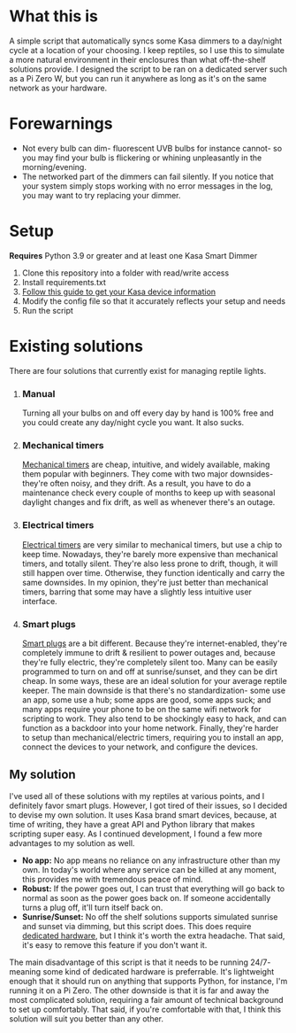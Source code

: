 # What this is
A simple script that automatically syncs some Kasa dimmers to a day/night cycle at a location of your choosing. I keep reptiles, so I use this to simulate a more natural environment in their enclosures than what off-the-shelf solutions provide. I designed the script to be ran on a dedicated server such as a Pi Zero W, but you can run it anywhere as long as it's on the same network as your hardware.

# Forewarnings
* Not every bulb can dim- fluorescent UVB bulbs for instance cannot- so you may find your bulb is flickering or whining unpleasantly in the morning/evening.
* The networked part of the dimmers can fail silently. If you notice that your system simply stops working with no error messages in the log, you may want to try replacing your dimmer.

# Setup
**Requires** Python 3.9 or greater and at least one Kasa Smart Dimmer
1. Clone this repository into a folder with read/write access
2. Install requirements.txt
3. [Follow this guide to get your Kasa device information](https://python-kasa.readthedocs.io/en/latest/)
4. Modify the config file so that it accurately reflects your setup and needs
5. Run the script

# Existing solutions
There are four solutions that currently exist for managing reptile lights.
1. ### Manual

   Turning all your bulbs on and off every day by hand is 100% free and you could create any day/night cycle you want. It also sucks.
2. ### Mechanical timers

   [Mechanical timers](https://www.amazon.com/GE-Mechanical-Intervals-Decorations-46211/dp/B07YQKNC4D/ref=sr_1_5?keywords=mechanical+outlet+timer&qid=1695593724&sr=8-5) are cheap, intuitive, and widely available, making them popular with beginners. They come with two major downsides- they're often noisy, and they drift. As a result, you have to do a maintenance check every couple of months to keep up with seasonal daylight changes and fix drift, as well as whenever there's an outage.
3. ### Electrical timers

   [Electrical timers](https://www.amazon.com/Fosmon-Programmable-Seasonal-Portable-Aquarium/dp/B07HCQKRRY/ref=sr_1_6?keywords=outlet%2Btimer&qid=1695594132&sr=8-6&th=1) are very similar to mechanical timers, but use a chip to keep time. Nowadays, they're barely more expensive than mechanical timers, and totally silent. They're also less prone to drift, though, it will still happen over time. Otherwise, they function identically and carry the same downsides. In my opinion, they're just better than mechanical timers, barring that some may have a slightly less intuitive user interface.
4. ### Smart plugs

   [Smart plugs](https://www.amazon.com/BN-LINK-Monitoring-Function-Compatible-Assistant/dp/B07CVPKD8Z/ref=sxin_14_pa_sp_search_thematic_sspa?content-id=amzn1.sym.1c86ab1a-a73c-4131-85f1-15bd92ae152d%3Aamzn1.sym.1c86ab1a-a73c-4131-85f1-15bd92ae152d&cv_ct_cx=outlet+timer&keywords=outlet+timer&pd_rd_i=B07CVPKD8Z&pd_rd_r=e67b4845-b45c-4157-b841-5e58270cb774&pd_rd_w=UkVWU&pd_rd_wg=v4H3c&pf_rd_p=1c86ab1a-a73c-4131-85f1-15bd92ae152d&pf_rd_r=YZVE1NQHJJXHBENVCX92&qid=1695594132&sbo=RZvfv%2F%2FHxDF%2BO5021pAnSA%3D%3D&sr=1-2-364cf978-ce2a-480a-9bb0-bdb96faa0f61-spons&sp_csd=d2lkZ2V0TmFtZT1zcF9zZWFyY2hfdGhlbWF0aWM&psc=1) are a bit different. Because they're internet-enabled, they're completely immune to drift & resilient to power outages and, because they're fully electric, they're completely silent too. Many can be easily programmed to turn on and off at sunrise/sunset, and they can be dirt cheap. In some ways, these are an ideal solution for your average reptile keeper. The main downside is that there's no standardization- some use an app, some use a hub; some apps are good, some apps suck; and many apps require your phone to be on the same wifi network for scripting to work. They also tend to be shockingly easy to hack, and can function as a backdoor into your home network. Finally, they're harder to setup than mechanical/electric timers, requiring you to install an app, connect the devices to your network, and configure the devices.

## My solution
I've used all of these solutions with my reptiles at various points, and I definitely favor smart plugs. However, I got tired of their issues, so I decided to devise my own solution. It uses Kasa brand smart devices, because, at time of writing, they have a great API and Python library that makes scripting super easy. As I continued development, I found a few more advantages to my solution as well.
* **No app:** No app means no reliance on any infrastructure other than my own. In today's world where any service can be killed at any moment, this provides me with tremendous peace of mind.
* **Robust:** If the power goes out, I can trust that everything will go back to normal as soon as the power goes back on. If someone accidentally turns a plug off, it'll turn itself back on.
* **Sunrise/Sunset:** No off the shelf solutions supports simulated sunrise and sunset via dimming, but this script does. This does require [dedicated hardware](https://www.amazon.com/smart-outdoor-dimmer-plug-kasa/dp/B09DT173R1), but I think it's worth the extra headache. That said, it's easy to remove this feature if you don't want it.

The main disadvantage of this script is that it needs to be running 24/7- meaning some kind of dedicated hardware is preferrable. It's lightweight enough that it should run on anything that supports Python, for instance, I'm running it on a Pi Zero. The other downside is that it is far and away the most complicated solution, requiring a fair amount of technical background to set up comfortably. That said, if you're comfortable with that, I think this solution will suit you better than any other.
